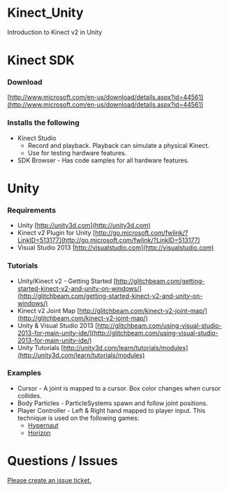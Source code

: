 # Kinect_Unity
Introduction to Kinect v2 in Unity

# Kinect SDK
### Download
[http://www.microsoft.com/en-us/download/details.aspx?id=44561](http://www.microsoft.com/en-us/download/details.aspx?id=44561)

### Installs the following
* Kinect Studio
  * Record and playback.  Playback can simulate a physical Kinect.
  * Use for testing hardware features.
* SDK Browser - Has code samples for all hardware features.

# Unity
### Requirements
* Unity [http://unity3d.com](http://unity3d.com)
* Kinect v2 Plugin for Unity [http://go.microsoft.com/fwlink/?LinkID=513177](http://go.microsoft.com/fwlink/?LinkID=513177)
* Visual Studio 2013 [http://visualstudio.com](http://visualstudio.com)

### Tutorials
* Unity/Kinect v2 - Getting Started [http://glitchbeam.com/getting-started-kinect-v2-and-unity-on-windows/](http://glitchbeam.com/getting-started-kinect-v2-and-unity-on-windows/)
* Kinect v2 Joint Map [http://glitchbeam.com/kinect-v2-joint-map/](http://glitchbeam.com/kinect-v2-joint-map/)
* Unity & Visual Studio 2013 [http://glitchbeam.com/using-visual-studio-2013-for-main-unity-ide/](http://glitchbeam.com/using-visual-studio-2013-for-main-unity-ide/)
* Unity Tutorials [http://unity3d.com/learn/tutorials/modules](http://unity3d.com/learn/tutorials/modules)

### Examples
* Cursor - A joint is mapped to a cursor.  Box color changes when cursor collides.
* Body Particles - ParticleSystems spawn and follow joint positions.
* Player Controller - Left & Right hand mapped to player input.  This technique is used on the following games:
  * [Hypernaut](http://glitchbeam.com/games/hypernaut/)
  * [Horizon](http://glitchbeam.com/games/horizon/)

# Questions / Issues
[Please create an issue ticket.](https://github.com/jasonrwalters/Kinect_Unity/issues)

